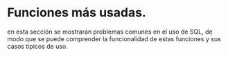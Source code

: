 ﻿# Funciones más usadas.

en esta sección se mostraran problemas comunes en el uso de SQL, de modo que se puede comprender la funcionalidad de estas funciones y sus casos tipicos de uso.
